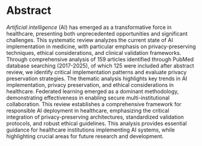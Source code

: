 # Abstract

*Artificial intelligence* (AI) has emerged as a transformative force in healthcare, presenting both unprecedented opportunities and significant challenges. This systematic review analyzes the current state of AI implementation in medicine, with particular emphasis on privacy-preserving techniques, ethical considerations, and clinical validation frameworks. Through comprehensive analysis of 159 articles identified through PubMed database searching (2017-2025), of which 125 were included after abstract review, we identify critical implementation patterns and evaluate privacy preservation strategies. The thematic analysis highlights key trends in AI implementation, privacy preservation, and ethical considerations in healthcare. Federated learning emerged as a dominant methodology, demonstrating effectiveness in enabling secure multi-institutional collaboration. This review establishes a comprehensive framework for responsible AI deployment in healthcare, emphasizing the critical integration of privacy-preserving architectures, standardized validation protocols, and robust ethical guidelines. This analysis provides essential guidance for healthcare institutions implementing AI systems, while highlighting crucial areas for future research and development.